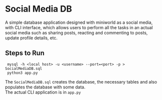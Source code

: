 # Social Media DB

A simple database application designed with miniworld as a social media, with CLI interface, which allows users to perform all the tasks in an actual social media such as sharing posts, reacting and commenting to posts, update profile details, etc.

## Steps to Run


```shell 
 mysql -h <local host> -u <username> --port=<port> -p > SocialMediaDB.sql
 python3 app.py
```

The `SocialMediaDB.sql` creates the database, the necessary tables and also populates the database with some data. <br>
The actual CLI application is in `app.py`
